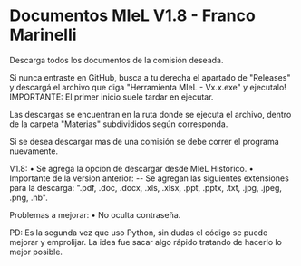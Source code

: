 # Documentos MIeL V1.8 - Franco Marinelli
Descarga todos los documentos de la comisión deseada.

Si nunca entraste en GitHub, busca a tu derecha el apartado de "Releases" y descargá el archivo que diga "Herramienta MIeL - Vx.x.exe" y ejecutalo!
IMPORTANTE: El primer inicio suele tardar en ejecutar.

Las descargas se encuentran en la ruta donde se ejecuta el archivo, dentro de la carpeta "Materias" subdivididos según corresponda.

Si se desea descargar mas de una comisión se debe correr el programa nuevamente.

V1.8:
• Se agrega la opcion de descargar desde MIeL Historico.
• Importante de la version anterior: -- Se agregan las siguientes extensiones para la descarga: ".pdf, .doc, .docx, .xls, .xlsx, .ppt, .pptx, .txt, .jpg, .jpeg, .png, .nb".

Problemas a mejorar:
• No oculta contraseña.

PD: Es la segunda vez que uso Python, sin dudas el código se puede mejorar y emprolijar. La idea fue sacar algo rápido tratando de hacerlo lo mejor posible.
